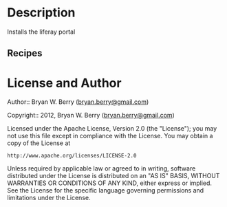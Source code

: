 Description
===========

Installs the liferay portal 


Recipes
-------


License and Author
==================


Author:: Bryan W. Berry (<bryan.berry@gmail.com>)

Copyright:: 2012, Bryan W. Berry (<bryan.berry@gmail.com>)

Licensed under the Apache License, Version 2.0 (the "License");
you may not use this file except in compliance with the License.
You may obtain a copy of the License at

    http://www.apache.org/licenses/LICENSE-2.0

Unless required by applicable law or agreed to in writing, software
distributed under the License is distributed on an "AS IS" BASIS,
WITHOUT WARRANTIES OR CONDITIONS OF ANY KIND, either express or implied.
See the License for the specific language governing permissions and
limitations under the License.
